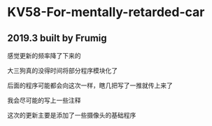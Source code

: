 # KV58-For-mentally-retarded-car
## 2019.3 built by Frumig
感觉更新的频率降了下来的

大三狗真的没得时间将部分程序模块化了

后面的程序可能都会向这次一样，瞎几把写了一推就传上来了

我会尽可能的写上一些注释

这次的更新主要是添加了一些摄像头的基础程序
